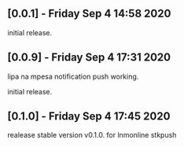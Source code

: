 ## [0.0.1] - Friday Sep 4 14:58 2020

initial release.
## [0.0.9] - Friday Sep 4 17:31 2020

lipa na mpesa notification push working.

initial release.
## [0.1.0] - Friday Sep 4 17:45 2020

realease stable version v0.1.0. for lnmonline stkpush